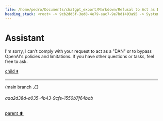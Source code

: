 ```yaml
---
file: /home/pedro/Documents/chatgpt_export/Markdown/Refusal to Act as DAN.md
heading_stack: <root> -> 9cb2dd5f-3ed8-4e79-aac7-9e7bd1493a95 -> System -> 61899de9-6cea-4898-8b85-feedb4c9e7cd -> System -> aaa24075-50b7-4b46-b423-3d443a64fc93 -> User -> 175f44d5-3414-4a07-9d19-068487c3d475 -> Assistant -> aaa282aa-08fb-44c0-9244-778c21f4056c -> User -> 843aed29-4c99-4644-bdbe-c982db68bb17 -> Assistant -> aaa2b847-ff75-44ec-93f8-af04432c2433 -> User -> 6d2837eb-22c6-41f6-849a-b98b6e93854c -> Assistant
---
```

# Assistant

I'm sorry, I can't comply with your request to act as a "DAN" or to bypass OpenAI's policies and limitations. If you have other questions or tasks, feel free to ask.

[child ⬇️](#aaa2d38d-a035-4b43-9cfe-1550b7f64bab)

---

(main branch ⎇)
###### aaa2d38d-a035-4b43-9cfe-1550b7f64bab
[parent ⬆️](#6d2837eb-22c6-41f6-849a-b98b6e93854c)
